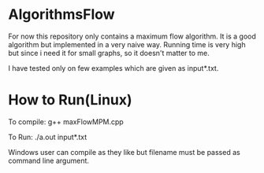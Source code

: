 # AlgorithmsFlow

For now this repository only contains a maximum flow algorithm.
It is a good algorithm but implemented in a very naive way.
Running time is very high but since i need it for small graphs, so it doesn't matter to me.

I have tested only on few examples which are given as input*.txt.

# How to Run(Linux)
To compile: g++ maxFlowMPM.cpp

To Run: ./a.out input*.txt

Windows user can compile as they like but filename must be passed as command line argument.
